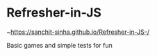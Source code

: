 # Refresher-in-JS
~https://sanchit-sinha.github.io/Refresher-in-JS-/  

Basic games and simple tests for fun  
